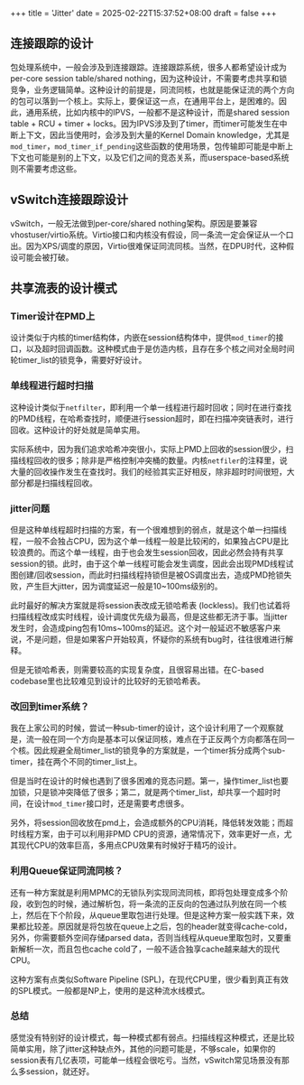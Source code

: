 +++
title = 'Jitter'
date = 2025-02-22T15:37:52+08:00
draft = false
+++

## 连接跟踪的设计

包处理系统中，一般会涉及到连接跟踪。连接跟踪系统，很多人都希望设计成为per-core session table/shared nothing，因为这种设计，不需要考虑共享和锁竞争，业务逻辑简单。这种设计的前提是，同流同核，也就是能保证流的两个方向的包可以落到一个核上。实际上，要保证这一点，在通用平台上，是困难的。因此，通用系统，比如内核中的IPVS，一般都不是这种设计，而是shared session table + RCU + timer + locks。因为IPVS涉及到了timer，而timer可能发生在中断上下文，因此当使用时，会涉及到大量的Kernel Domain knowledge，尤其是`mod_timer`，`mod_timer_if_pending`这些函数的使用场景，包传输即可能是中断上下文也可能是别的上下文，以及它们之间的竞态关系，而userspace-based系统则不需要考虑这些。

## vSwitch连接跟踪设计

vSwitch，一般无法做到per-core/shared nothing架构。原因是要兼容vhostuser/virtio系统。Virtio接口和内核没有假设，同一条流一定会保证从一个口出。因为XPS/调度的原因，Virtio很难保证同流同核。当然，在DPU时代，这种假设可能会被打破。

## 共享流表的设计模式

### Timer设计在PMD上

设计类似于内核的timer结构体，内嵌在session结构体中，提供`mod_timer`的接口，以及超时回调函数。这种模式由于是仿造内核，且存在多个核之间对全局时间轮timer\_list的锁竞争，需要好好设计。


### 单线程进行超时扫描

这种设计类似于`netfilter`，即利用一个单一线程进行超时回收；同时在进行查找的PMD线程，在哈希查找时，顺便进行session超时，即在扫描冲突链表时，进行回收。这种设计的好处就是简单实用。

实际系统中，因为我们追求哈希冲突很小，实际上PMD上回收的session很少，扫描线程回收的很多；除非是严格控制冲突桶的数量。内核`netfiler`的注释里，说大量的回收操作发生在查找时。我们的经验其实正好相反，除非超时时间很短，大部分都是扫描线程回收。


### jitter问题

但是这种单线程超时扫描的方案，有一个很难想到的弱点，就是这个单一扫描线程，一般不会独占CPU，因为这个单一线程一般是比较闲的，如果独占CPU是比较浪费的。而这个单一线程，由于也会发生session回收，因此必然会持有共享session的锁。此时，由于这个单一线程可能会发生调度，因此会出现PMD线程试图创建/回收session，而此时扫描线程持锁但是被OS调度出去，造成PMD抢锁失败，产生巨大jitter，因为调度延迟一般是10~100ms级别的。

此时最好的解决方案就是将session表改成无锁哈希表 (lockless)。我们也试着将扫描线程改成实时线程，设计调度优先级为最高，但是这些都无济于事。当jitter发生时，会造成ping包有10ms~100ms的延迟。这个对一般延迟不敏感客户来说，不是问题，但是如果客户开始较真，怀疑你的系统有bug时，往往很难进行解释。

但是无锁哈希表，则需要较高的实现复杂度，且很容易出错。在C-based codebase里也比较难见到设计的比较好的无锁哈希表。


### 改回到timer系统？

我在上家公司的时候，尝试一种sub-timer的设计，这个设计利用了一个观察就是，流一般在同一个方向是基本可以保证同核，难点在于正反两个方向都落在同一个核。因此规避全局timer\_list的锁竞争的方案就是，一个timer拆分成两个sub-timer，挂在两个不同的timer\_list上。 

但是当时在设计的时候也遇到了很多困难的竞态问题。第一，操作timer\_list也要加锁，只是锁冲突降低了很多；第二，就是两个timer\_list，却共享一个超时时间，在设计`mod_timer`接口时，还是需要考虑很多。

另外，将session回收放在pmd上，会造成额外的CPU消耗，降低转发效能；而超时线程方案，由于可以利用非PMD CPU的资源，通常情况下，效率更好一点，尤其现代CPU的效率巨高，多用点CPU效果有时候好于精巧的设计。


### 利用Queue保证同流同核？

还有一种方案就是利用MPMC的无锁队列实现同流同核，即将包处理变成多个阶段，收到包的时候，通过解析包，将一条流的正反向的包通过队列放在同一个核上，然后在下个阶段，从queue里取包进行处理。但是这种方案一般实践下来，效果都比较差。原因就是将包放在queue上之后，包的header就变得cache-cold，另外，你需要额外空间存储parsed data，否则当线程从queue里取包时，又要重新解析一次，而且包也cache cold了，一般不适合独享cache越来越大的现代CPU。

这种方案有点类似Software Pipeline (SPL)，在现代CPU里，很少看到真正有效的SPL模式。一般都是NP上，使用的是这种流水线模式。

### 总结

感觉没有特别好的设计模式，每一种模式都有弱点。扫描线程这种模式，还是比较简单实用，除了jitter这种缺点外，其他的问题可能是，不够scale，如果你的session表有几亿表项，可能单一线程会很吃亏。当然，vSwitch常见场景没有那么多session，就还好。


